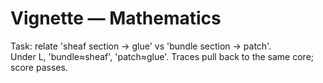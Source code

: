 # Vignette — Mathematics

Task: relate 'sheaf section → glue' vs 'bundle section → patch'.  
Under L, 'bundle≈sheaf', 'patch≈glue'. Traces pull back to the same core; score passes.
